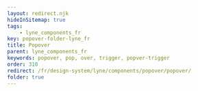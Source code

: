 ```yaml
---
layout: redirect.njk
hideInSitemap: true
tags: 
    - lyne_components_fr
key: popover-folder-lyne_fr
title: Popover
parent: lyne_components_fr
keywords: popover, pop, over, trigger, popver-trigger
order: 310
redirect: /fr/design-system/lyne/components/popover/popover/
folder: true
---
```

